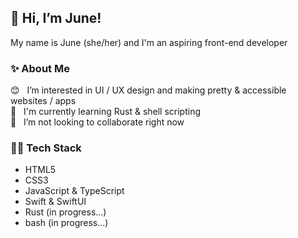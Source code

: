 ## 👋 Hi, I’m June!

My name is June (she/her) and I'm an aspiring front-end developer

### ✨ About Me

😊 &nbsp; I’m interested in UI / UX design and making pretty & accessible websites / apps<br/>
🌱 &nbsp; I'm currently learning Rust & shell scripting<br/>
💖 &nbsp; I’m not looking to collaborate right now<br/>

### 👩‍💻 Tech Stack
* HTML5
* CSS3
* JavaScript & TypeScript
* Swift & SwiftUI
* Rust (in progress...)
* bash (in progress...)
